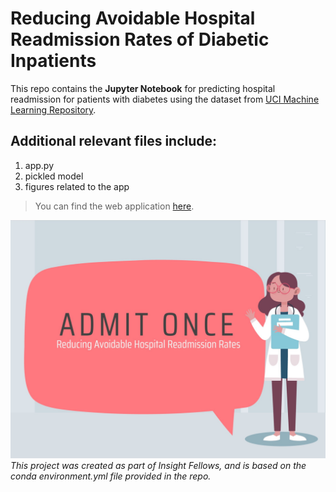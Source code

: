 #  Reducing Avoidable Hospital Readmission Rates of Diabetic Inpatients

This repo contains the **Jupyter Notebook** for predicting hospital readmission for patients with diabetes using the dataset from [UCI Machine Learning Repository](https://archive.ics.uci.edu/ml/datasets/diabetes+130-us+hospitals+for+years+1999-2008).

## Additional relevant files include: 
1. app.py
2. pickled model
3. figures related to the app

> You can find the web application [here](https://admit-once.herokuapp.com/).

![logo](icon2.png)
_This project was created as part of Insight Fellows, and is based on the conda environment.yml file provided in the repo._


